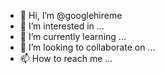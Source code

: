 - 👋 Hi, I’m @googlehireme
- 👀 I’m interested in ...
- 🌱 I’m currently learning ...
- 💞️ I’m looking to collaborate on ...
- 📫 How to reach me ...

<!---
googlehireme/googlehireme is a ✨ special ✨ repository because its `README.md` (this file) appears on your GitHub profile.
You can click the Preview link to take a look at your changes.
--->
